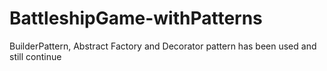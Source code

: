 # BattleshipGame-withPatterns
BuilderPattern, Abstract Factory and Decorator pattern has been used and still continue
